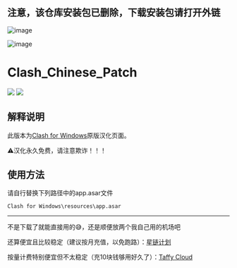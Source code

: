 ## 注意，该仓库安装包已删除，下载安装包请打开外链

![image](https://github.com/TCOTC/Clash_Chinese_Patch20231102/assets/78434827/96ed87fa-ad59-4a6d-8ca3-f41698c18af9)

![image](https://github.com/TCOTC/Clash_Chinese_Patch20231102/assets/78434827/30cefdd2-ee28-4843-b589-2c672cb06a71)

# Clash_Chinese_Patch

[![](https://img.shields.io/badge/Telegram-公告板-blue)](https://t.me/ClashR_for_Windows_Channel)
[![](https://img.shields.io/badge/Telegram-交流群-purple)](https://t.me/+Se4RSc06w8QK1HiS)

## 解释说明

此版本为[Clash for Windows](https://github.com/Fndroid/clash_for_windows_pkg/releases)原版汉化页面。

⚠️汉化永久免费，请注意欺诈！！！

## 使用方法

请自行替换下列路径中的app.asar文件

`Clash for Windows\resources\app.asar`

---

不是下载了就能直接用的😅，还是顺便放两个我自己用的机场吧

还算便宜且比较稳定（建议按月充值，以免跑路）：[星链计划](https://starlink.to/#/register?code=ZGpZxxUy)

按量计费特别便宜但不太稳定（充10块钱够用好久了）：[Taffy Cloud](https://taffy.cloud/#/login?type=reg&affcode=1lJZlvoC)

